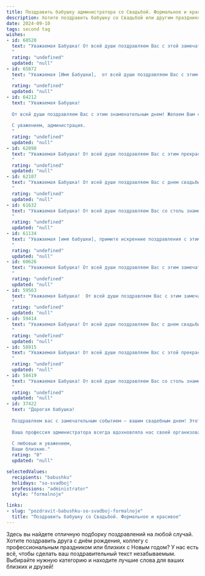 ```yaml
---
title: Поздравить бабушку администратора со Свадьбой. Формальное и красивое
description: Хотите поздравить бабушку со Свадьбой или другим праздником? Наш ИИ создаст незабываемое поздравление, а вы обязательно выделитесь среди других.  
date: 2024-09-10
tags: second tag
wishes:
- id: 68520
  text: "Уважаемая Бабушка! От всей души поздравляем Вас с этой замечательной датой! Желаем Вам долгих лет совместной жизни, наполненных любовью, радостью и взаимным уважением. Пусть Ваша свадьба станет символом нерушимой связи, а Ваш семейный очаг всегда будет согрет теплом и счастьем.
  "
  rating: "undefined"
  updated: "null"
- id: 65872
  text: "Уважаемая [Имя Бабушки],  от всей души поздравляем Вас с этим замечательным днем! Желаем Вам крепкого здоровья,  долголетия, благополучия и  радости в Вашей жизни. Пусть Ваша свадьба станет началом новой главы полных  любви,  счастья и гармонии!
  "
  rating: "undefined"
  updated: "null"
- id: 64212
  text: "Уважаемая Бабушка!
  
  От всей души поздравляем Вас с этим знаменательным днем! Желаем Вам счастья, любви и благополучия в Вашей новой жизни! Пусть ваша свадьба станет символом  нежной заботы и взаимного уважения, а семейное счастье будет крепким и долгим.
  
  С уважением, администрация.
  "
  rating: "undefined"
  updated: "null"
- id: 62898
  text: "Уважаемая Бабушка! От всей души поздравляем Вас с этим прекрасным днём! Пусть Ваша свадьба будет наполнена радостью, любовью и счастьем! Желаем Вам крепкого здоровья, благополучия и долгих лет совместной жизни.
  "
  rating: "undefined"
  updated: "null"
- id: 62107
  text: "Уважаемая Бабушка! От всей души поздравляем Вас с днем свадьбы! Пусть эта дата станет символом Вашего долголетия, счастья и благополучия! Желаем Вам крепкого здоровья, семейного тепла и море любви!
  "
  rating: "undefined"
  updated: "null"
- id: 61632
  text: "Уважаемая Бабушка! От всей души поздравляем Вас со столь знаменательным событием —  Вашей свадьбой! Желаем Вам долгих лет совместной жизни, наполненных любовью, счастьем и взаимопониманием. Пусть Ваш административный опыт и мудрость помогут Вам построить прочный и гармоничный союз. Желаем Вам крепкого здоровья, семейного благополучия и исполнения всех желаний!
  "
  rating: "undefined"
  updated: "null"
- id: 61134
  text: "Уважаемая [имя бабушки], примите искренние поздравления с этим знаменательным событием! Желаем Вам и Вашему супругу долгих лет совместной жизни, наполненных любовью, счастьем и взаимопониманием. Пусть Ваша свадьба станет началом новой, яркой, счастливой главы в Вашей истории.
  "
  rating: "undefined"
  updated: "null"
- id: 60626
  text: "Уважаемая Бабушка! От всей души поздравляем Вас с этим замечательным событием - свадьбой! Желаем Вам и молодоженам безграничного счастья, любви и благополучия в семейной жизни! Пусть ваш дом всегда будет полон радости, тепла и уюта.
  "
  rating: "undefined"
  updated: "null"
- id: 59563
  text: "Уважаемая Бабушка!  От всей души поздравляем Вас с этим замечательным днем – днем Вашей свадьбы! Желаем Вам и Вашему супругу крепкой любви, долгих лет совместной жизни, наполненных счастьем и благополучием. Пусть каждый день приносит Вам радость, а все жизненные трудности останутся в прошлом.
  "
  rating: "undefined"
  updated: "null"
- id: 59414
  text: "Уважаемая Бабушка! От всей души поздравляем Вас с днем свадьбы! Желаем Вам долгих лет совместной жизни, наполненных счастьем, любовью и взаимопониманием. Пусть Ваша профессия администратора приносит Вам радость и удовлетворение, а в личной жизни царят гармония и благополучие!
  "
  rating: "undefined"
  updated: "null"
- id: 58915
  text: "Уважаемая Бабушка! От всей души поздравляем Вас с этой прекрасной датой – Днем Вашей свадьбы! Желаем Вам крепкого здоровья, долгих лет жизни, семейного счастья и благополучия! Пусть Ваши дни будут наполнены любовью, радостью и теплом!
  "
  rating: "undefined"
  updated: "null"
- id: 58419
  text: "Уважаемая Бабушка! От всей души поздравляем Вас со столь знаменательным событием – Вашей свадьбой! Желаем Вам долгих лет счастливой семейной жизни, наполненных любовью, взаимопониманием и радостью! Пусть Ваш новый статус Администратора принесет в вашу жизнь только удачу и процветание!
  "
  rating: "undefined"
  updated: "null"
- id: 37422
  text: "Дорогая бабушка!
  
  Поздравляем вас с замечательным событием — вашим свадебным днем! Этот день наполнен радостью и теплом, и мы рады разделить с вами эту счастье. Вы всегда были для нас образцом мудрости и любви. Ваши жизненные советы и забота остаются с нами, и мы гордимся тем, что вы — наша бабушка.
  
  Ваша профессия администратора всегда вдохновляла нас своей организованностью и ответственностью, качества, которые сделают вашу жизнь вдвоем еще более гармоничной и полной. Желаем вам крепкого здоровья, счастья и долгих лет совместной жизни, наполненных любовью, пониманием и взаимной поддержкой.
  
  С любовью и уважением,
  Ваши близкие."
  rating: "0"
  updated: "null"

selectedValues:
  recipients: "babushku"
  holidays: "so-svadboj"
  professions: "administrator"
  style: "formalnoje"

links:
- slug: "pozdravit-babushku-so-svadboj-formalnoje"
  title: "Поздравить бабушку со Свадьбой. Формальное и красивое"
---
```


Здесь вы найдете отличную подборку поздравлений на любой случай. 
Хотите поздравить друга с днём рождения, коллегу с профессиональным праздником или близких с Новым годом? У нас есть всё, чтобы сделать ваш поздравительный текст незабываемым. Выбирайте нужную категорию и находите лучшие слова для ваших близких и друзей!
